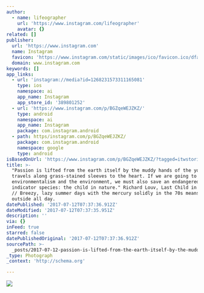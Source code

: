 ```yaml
---
author:
  - name: lifeographer
    url: 'https://www.instagram.com/lifeographer'
    avatar: {}
related: []
publisher:
  url: 'https://www.instagram.com'
  name: Instagram
  favicon: 'https://www.instagram.com/static/images/ico/favicon.ico/dfa85bb1fd63.ico'
  domain: www.instagram.com
keywords: []
app_links:
  - url: 'instagram://media?id=1268231573311165081'
    type: ios
    namespace: ai
    app_name: Instagram
    app_store_id: '389801252'
  - url: 'https://www.instagram.com/p/BGZqeWEJZKZ/'
    type: android
    namespace: ai
    app_name: Instagram
    package: com.instagram.android
  - path: https/instagram.com/p/BGZqeWEJZKZ/
    package: com.instagram.android
    namespace: google
    type: android
isBasedOnUrl: 'https://www.instagram.com/p/BGZqeWEJZKZ/?tagged=itwstories'
title: >-
  "Passion is lifted from the earth itself by the muddy hands of the young; it
  travels along grass-stained sleeves to the heart. If we are going to save
  environmentalism and the environment, we must also save an endangered
  indicator species: the child in nature." Richard Louv, Last Child in the Woods
  // Breezy, lazy summer days with the mercury solidly in the 70s means it's
  outside all day.
datePublished: '2017-07-12T07:37:36.912Z'
dateModified: '2017-07-12T07:37:35.951Z'
description: ''
via: {}
inFeed: true
starred: false
datePublishedOriginal: '2017-07-12T07:37:36.912Z'
sourcePath: >-
  _posts/2017-07-12-passion-is-lifted-from-the-earth-itself-by-the-muddy-hands.md
_type: Photograph
_context: 'http://schema.org'

---
```

![](https://imgflo.herokuapp.com/graph/2b2431f8e7ba7b0/b73073068f3cf8c35deb185dd54b76e0/noop.jpg?input=https%3A%2F%2Fscontent.cdninstagram.com%2Ft51.2885-15%2Fs640x640%2Fsh0.08%2Fe35%2F13423428_288609858144380_1877372651_n.jpg)